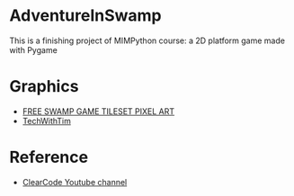 
# AdventureInSwamp

This is a finishing project of MIMPython course: a 2D platform game
made with Pygame






# Graphics

 - [FREE SWAMP GAME TILESET PIXEL ART](https://craftpix.net/freebies/free-swamp-game-tileset-pixel-art/)
 - [TechWithTim](https://github.com/techwithtim/Python-Platformer/tree/main/assets)
 
# Reference
- [ClearCode Youtube channel](https://www.youtube.com/watch?v=KJpP85tnOKg&list=PL8ui5HK3oSiGXM2Pc2DahNu1xXBf7WQh-)
